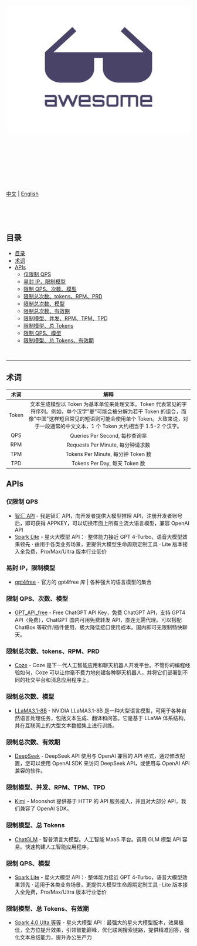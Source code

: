 <div align="center">
	<img width="500" height="350" src="media/logo.svg" alt="Awesome">
	<br>
	<br>
	<br>
	<br>
</div>
<br>
<br>
<br>
<br>
<br>

[中文](readme.zh.md) | [English](readme.md)

<br>
<br>
<br>

## 目录

- [目录](#目录)
- [术词](#术词)
- [APIs](#apis)
	- [仅限制 QPS](#仅限制-qps)
	- [易封 IP，限制模型](#易封-ip限制模型)
	- [限制 QPS、次数、模型](#限制-qps次数模型)
	- [限制总次数、tokens、RPM、PRD](#限制总次数tokensrpmprd)
	- [限制总次数、模型](#限制总次数模型)
	- [限制总次数、有效期](#限制总次数有效期)
	- [限制模型、并发、RPM、TPM、TPD](#限制模型并发rpmtpmtpd)
	- [限制模型、总 Tokens](#限制模型总-tokens)
	- [限制 QPS、模型](#限制-qps模型)
	- [限制模型、总 Tokens、有效期](#限制模型总-tokens有效期)

<br>
<hr>

## 术词

| 术词  |                                                                                                                        解释                                                                                                                        |
| :---: | :------------------------------------------------------------------------------------------------------------------------------------------------------------------------------------------------------------------------------------------------: |
| Token | 文本生成模型以 Token 为基本单位来处理文本。Token 代表常见的字符序列。例如，单个汉字"夔"可能会被分解为若干 Token 的组合，而像"中国"这样短且常见的短语则可能会使用单个 Token。大致来说，对于一段通常的中文文本，1 个 Token 大约相当于 1.5-2 个汉字。 |
|  QPS  |                                                                                                           Queries Per Second, 每秒查询率                                                                                                           |
|  RPM  |                                                                                                         Requests Per Minute, 每分钟请求数                                                                                                          |
|  TPM  |                                                                                                         Tokens Per Minute, 每分钟 Token 数                                                                                                         |
|  TPD  |                                                                                                           Tokens Per Day, 每天 Token 数                                                                                                            |

## APIs

### 仅限制 QPS

- [智汇 API](https://cognihub.baystoneai.com) - 我是智汇 API，向开发者提供大模型推理 API，注册开发者账号后，即可获得 APPKEY，可以切换市面上所有主流大语言模型，兼容 OpenAI API
- [Spark Lite](https://xinghuo.xfyun.cn/sparkapi#price) - 星火大模型 API：· 整体能力接近 GPT 4-Turbo，语音大模型效果领先 · 适用于各类业务场景，更提供大模型生命周期定制工具 · Lite 版本接入全免费，Pro/Max/Ultra 版本行业低价

### 易封 IP，限制模型

- [gpt4free](https://github.com/xtekky/gpt4free) - 官方的 gpt4free 库 | 各种强大的语言模型的集合

### 限制 QPS、次数、模型

- [GPT_API_free](https://github.com/chatanywhere/GPT_API_free) - Free ChatGPT API Key，免费 ChatGPT API，支持 GPT4 API（免费），ChatGPT 国内可用免费转发 API，直连无需代理。可以搭配 ChatBox 等软件/插件使用，极大降低接口使用成本。国内即可无限制畅快聊天。

### 限制总次数、tokens、RPM、PRD

- [Coze](https://www.coze.com/docs/developer_guides/coze_api_overview) - Coze 是下一代人工智能应用和聊天机器人开发平台。不管你的编程经验如何，Coze 可以让你毫不费力地创建各种聊天机器人，并将它们部署到不同的社交平台和消息应用程序上。

### 限制总次数、模型

- [LLaMA3.1-8B](https://build.nvidia.com/explore/discover#llama-3_1-8b-instruct) - NVIDIA LLaMA3.1-8B 是一种大型语言模型，可用于各种自然语言处理任务，包括文本生成、翻译和问答。它是基于 LLaMA 体系结构，并在互联网上的大型文本数据集上进行训练。

### 限制总次数、有效期

- [DeepSeek](https://platform.deepseek.com/api-docs/zh-cn/) - DeepSeek API 使用与 OpenAI 兼容的 API 格式，通过修改配置，您可以使用 OpenAI SDK 来访问 DeepSeek API，或使用与 OpenAI API 兼容的软件。

### 限制模型、并发、RPM、TPM、TPD

- [Kimi](https://platform.moonshot.cn/docs/intro) - Moonshot 提供基于 HTTP 的 API 服务接入，并且对大部分 API，我们兼容了 OpenAI SDK。

### 限制模型、总 Tokens

- [ChatGLM](https://open.bigmodel.cn/dev/api#overview) - 智普清言大模型。人工智能 MaaS 平台。调用 GLM 模型 API 容易。快速构建人工智能应用程序。

### 限制 QPS、模型

- [Spark Lite](https://xinghuo.xfyun.cn/sparkapi#price) - 星火大模型 API：· 整体能力接近 GPT 4-Turbo，语音大模型效果领先 · 适用于各类业务场景，更提供大模型生命周期定制工具 · Lite 版本接入全免费，Pro/Max/Ultra 版本行业低价

### 限制模型、总 Tokens、有效期

- [Spark 4.0 Ulta 等等](https://xinghuo.xfyun.cn/sparkapi#price) - 星火大模型 API：最强大的星火大模型版本，效果极佳，全方位提升效果，引领智能巅峰，优化联网搜索链路，提供精准回答，强化文本总结能力，提升办公生产力
